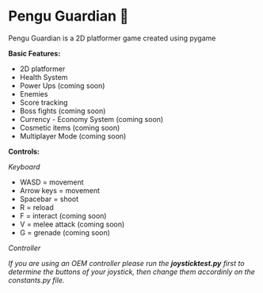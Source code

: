 # Pengu Guardian 🐧
Pengu Guardian is a 2D platformer game created using pygame

**Basic Features:**
* 2D platformer
* Health System
* Power Ups (coming soon)
* Enemies
* Score tracking
* Boss fights (coming soon)
* Currency - Economy System (coming soon)
* Cosmetic items (coming soon)
* Multiplayer Mode (coming soon)

**Controls:**

*Keyboard*

- WASD = movement
- Arrow keys = movement
- Spacebar = shoot
- R = reload
- F = interact (coming soon)
- V = melee attack (coming soon)
- G = grenade (coming soon)

*Controller*

_If you are using an OEM controller please run the **joysticktest.py** first to determine the buttons of your joystick, then change them accordinly on the constants.py file._
